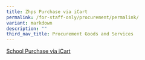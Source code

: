 ```yaml
---
title: Zhps Purchase via iCart
permalink: /for-staff-only/procurement/permalink/
variant: markdown
description: ""
third_nav_title: Procurement Goods and Services
---
```

[School Purchase via iCart](https://go.gov.sg/zhps-icart-purchse-request)